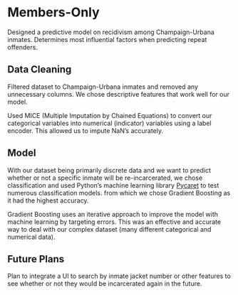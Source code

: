 # Members-Only

Designed a predictive model on recidivism among Champaign-Urbana inmates. Determines most influential factors when predicting repeat offenders.

## Data Cleaning

Filtered dataset to Champaign-Urbana inmates and removed any unnecessary columns. We chose descriptive features that work well for our model.

Used MICE (Multiple Imputation by Chained Equations) to convert our categorical variables into numerical (indicator) variables using a label encoder. This allowed us to impute NaN’s accurately.

## Model

With our dataset being primarily discrete data and we want to predict whether or not a specific inmate will be re-incarcerated, we chose classification and used Python’s machine learning library [Pycaret](​​https://pycaret.gitbook.io/docs) to test numerous classification models. from which we chose Gradient Boosting as it had the highest accuracy.

Gradient Boosting uses an iterative approach to improve the model with machine learning by targeting errors. This was an effective and accurate way to deal with our complex dataset (many different categorical and numerical data).

## Future Plans

Plan to integrate a UI to search by inmate jacket number or other features to see whether or not they would be incarcerated again in the future.

